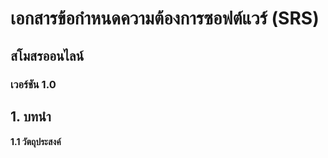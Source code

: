 # เอกสารข้อกำหนดความต้องการซอฟต์แวร์ (SRS)

## สโมสรออนไลน์

### เวอร์ชัน 1.0

## 1. บทนำ

#### 1.1 วัตถุประสงค์
